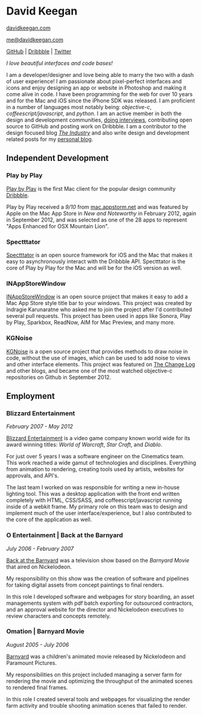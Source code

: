 # David Keegan

[davidkeegan.com](http://davidkeegan.com)

[me@davidkeegan.com](mailto:me@davidkeegan.com)

[GitHub](http://github.com/kgn) | [Dribbble](http://dribbble.com/kgn) | [Twitter](http://twitter.com/_kgn)

*I love beautiful interfaces and code bases!*

I am a developer/designer and love being able to marry the two with a dash of user experience! I am passionate about pixel-perfect interfaces and icons and enjoy designing an app or website in Photoshop and making it come alive in code. I have been programming for the web for over 10 years and for the Mac and iOS since the iPhone SDK was released. I am proficient in a number of languages most notably being: *objective-c*, *coffeescript/javascript*, and *python*. I am an active member in both the design and development communities, [doing interviews](http://www.objectivesee.com/david.keegan.html), contributing open source to GitHub and posting work on Dribbble. I am a contributor to the design focused blog [*The Industry*](http://theindustry.cc/author/david/) and also write design and development related posts for my [personal blog](http://scriptogr.am/kgn).

## Independent Development

### Play by Play

[Play by Play](http://playbyplayapp.com) is the first Mac client for the popular design community [Dribbble](http://dribbble.com).

Play by Play received a *9/10* from [mac.appstorm.net](http://mac.appstorm.net/reviews/graphics/dribbble-on-your-desktop-with-play-by-play/) and was featured by Apple on the Mac App Store in *New and Noteworthy* in February 2012, again in September 2012, and was selected as one of the 28 apps to represent "Apps Enhanced for OSX Mountain Lion".

### Spectttator

[Spectttator](https://github.com/kgn/Spectttator) is an open source framework for iOS and the Mac that makes it easy to asynchronously interact with the Dribbble API. Spectttator is the core of Play by Play for the Mac and will be for the iOS version as well.

### INAppStoreWindow

[INAppStoreWindow](https://github.com/indragiek/INAppStoreWindow) is an open source project that makes it easy to add a Mac App Store style title bar to your windows. This project was created by Indragie Karunaratne who asked me to join the project after I'd contributed several pull requests. This project has been used in apps like Sonora, Play by Play, Sparkbox, ReadNow, AIM for Mac Preview, and many more.

### KGNoise

[KGNoise](https://github.com/kgn/KGNoise) is a open source project that provides methods to draw noise in code, without the use of images, which can be used to add noise to views and other interface elements. This project was featured on [The Change Log](http://thechangelog.com/post/31402336612/kgnoise-the-easiest-way-to-draw-noise-in-objective-c) and other blogs, and became one of the most watched objective-c repositories on Github in September 2012.

## Employment

### Blizzard Entertainment
*February 2007 - May 2012*

[Blizzard Entertainment](http://us.blizzard.com/en-us/) is a video game company known world wide for its award winning titles: *World of Warcraft*, *Star Craft*, and *Diablo*.

For just over 5 years I was a software engineer on the Cinematics team. This work reached a wide gamut of technologies and disciplines. Everything from animation to rendering, creating tools used by artists, websites for approvals, and API's.

The last team I worked on was responsible for writing a new in-house lighting tool. This was a desktop application with the front end written completely with HTML, CSS/SASS, and coffeescript/javascript running inside of a webkit frame. My primary role on this team was to design and implement much of the user interface/experience, but I also contributed to the core of the application as well.

### O Entertainment | Back at the Barnyard
*July 2006 - February 2007*

[Back at the Barnyard](http://nicktoons.nick.com/shows/back-at-the-barnyard/) was a television show based on the *Barnyard Movie* that aired on Nickelodeon.

My responsibility on this show was the creation of software and pipelines for taking digital assets from concept paintings to final renders.

In this role I developed software and webpages for story boarding, an asset managements system with pdf batch exporting for outsourced contractors, and an approval website for the director and Nickelodeon executives to review characters and concepts remotely.

### Omation | Barnyard Movie
*August 2005 - July 2006*

[Barnyard](http://www.barnyardmovie.com) was a children's animated movie released by Nickelodeon and Paramount Pictures.

My responsibilities on this project included managing a server farm for rendering the movie and optimizing the throughput of the animated scenes to rendered final frames.

In this role I created several tools and webpages for visualizing the render farm activity and trouble shooting animation scenes that failed to render.
